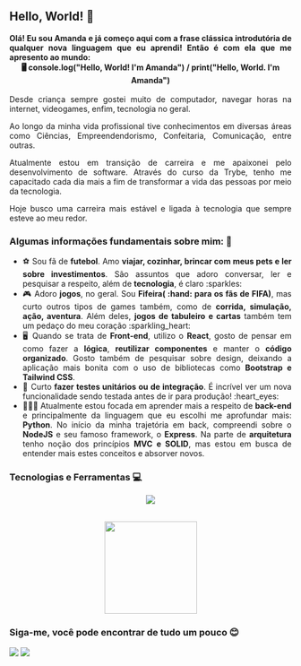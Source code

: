 ## Hello, World! :woman: 
<div align="justify">
  <strong>Olá! Eu sou Amanda e já começo aqui com a frase clássica introdutória de qualquer nova linguagem que eu aprendi! Então é com ela que me apresento ao mundo:</strong><br>
  <div align="center"><strong>🖥️ console.log("Hello, World! I'm Amanda") / print("Hello, World. I'm Amanda")</strong></div>
</div>
    <br>
<div align="justify">
Desde criança sempre gostei muito de computador, navegar horas na internet,  videogames, enfim, tecnologia no geral. 

Ao longo da minha vida profissional tive conhecimentos em diversas áreas como Ciências, Empreendendorismo, Confeitaria, Comunicação, entre outras. 

Atualmente estou em transição de carreira e me apaixonei pelo desenvolvimento de software. Através do curso da Trybe, tenho me capacitado cada dia mais a fim de transformar a vida das pessoas por meio da tecnologia.

Hoje busco uma carreira mais estável e ligada à tecnologia que sempre esteve ao meu redor. 
</div>

### Algumas informações fundamentais sobre mim: :woman: 
<ul align="justify">
  <li>⚽ Sou fã de <strong>futebol</strong>. Amo <strong>viajar, cozinhar, brincar com meus pets e ler sobre investimentos</strong>. São assuntos que adoro conversar, ler e pesquisar a respeito, além de <strong>tecnologia</strong>, é claro :sparkles: </li>
  <li>🎮 Adoro <strong>jogos</strong>, no geral. Sou <strong>Fifeira( :hand: para os fãs de FIFA)</strong>, mas curto outros tipos de games também, como de <strong>corrida, simulação, ação, aventura</strong>. Além deles, <strong>jogos de tabuleiro e cartas</strong> também tem um pedaço do meu coração :sparkling_heart: </li>
  <li>🖥️ Quando se trata de <strong>Front-end</strong>, utilizo o <strong>React</strong>, gosto de pensar em como fazer a <strong>lógica</strong>, <strong>reutilizar componentes</strong> e manter o <strong>código organizado</strong>. Gosto também de pesquisar sobre design, deixando a aplicação mais bonita com o uso de bibliotecas como <strong>Bootstrap e Tailwind CSS</strong>.</li>
  <li>🤖 Curto <strong>fazer testes unitários ou de integração</strong>. É incrível ver um nova funcionalidade sendo testada antes de ir para produção! :heart_eyes: </li>
  <li>👨🏻‍💻 Atualmente estou focada em aprender mais a respeito de <strong>back-end</strong> e principalmente da linguagem que eu escolhi me aprofundar mais: <strong>Python</strong>. 
    No início da minha trajetória em back, compreendi sobre o <strong>NodeJS</strong> e seu famoso framework, o <strong>Express</strong>. Na parte de <strong>arquitetura</strong> tenho noção dos princípios <strong>MVC e SOLID</strong>, mas estou em busca de entender mais estes conceitos e absorver novos.</li>
</ul>

### Tecnologias e Ferramentas :computer:
<p align="center">
  <a href="https://skillicons.dev">
    <img src="https://skillicons.dev/icons?i=git,github,linux,apple,html,css,bootstrap,tailwind,javascript,typescript,npm,docker,react,redux,jest,mysql,nodejs,sequelize,express,python,vscode,aws,&perline=6" />
  </a>
</p>

<br>
<div align="center">
    <a href="https://github.com/mandytrajano90">
    <img height="165em" src="https://github-readme-stats.vercel.app/api/top-langs/?username=mandytrajano90&layout=compact&langs_count=7&theme=dracula"/>
    </a>
</div>

### Siga-me, você pode encontrar de tudo um pouco :blush:
 <div> 
  <a href="https://www.linkedin.com/in/amanda-garcia-trajano-de-sa/" target="_blank"><img src="https://img.shields.io/badge/-LinkedIn-%230077B5?style=for-the-badge&logo=linkedin&logoColor=white" target="_blank"></a> 
  <a href="mailto:mandytrajano90@gmail.com"><img src="https://img.shields.io/badge/-Gmail-%23333?style=for-the-badge&logo=gmail&logoColor=white" target="_blank"></a> 
</div>



